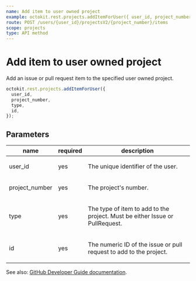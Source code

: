 ```yaml
---
name: Add item to user owned project
example: octokit.rest.projects.addItemForUser({ user_id, project_number, type, id })
route: POST /users/{user_id}/projectsV2/{project_number}/items
scope: projects
type: API method
---
```


# Add item to user owned project

Add an issue or pull request item to the specified user owned project.

```js
octokit.rest.projects.addItemForUser({
  user_id,
  project_number,
  type,
  id,
});
```

## Parameters

<table>
  <thead>
    <tr>
      <th>name</th>
      <th>required</th>
      <th>description</th>
    </tr>
  </thead>
  <tbody>
    <tr><td>user_id</td><td>yes</td><td>

The unique identifier of the user.

</td></tr>
<tr><td>project_number</td><td>yes</td><td>

The project's number.

</td></tr>
<tr><td>type</td><td>yes</td><td>

The type of item to add to the project. Must be either Issue or PullRequest.

</td></tr>
<tr><td>id</td><td>yes</td><td>

The numeric ID of the issue or pull request to add to the project.

</td></tr>
  </tbody>
</table>

See also: [GitHub Developer Guide documentation](https://docs.github.com/rest/projects/items#add-item-to-user-owned-project).
